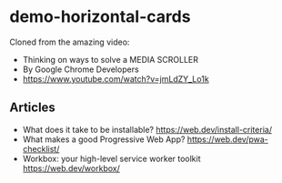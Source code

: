 # demo-horizontal-cards

Cloned from the amazing video:
- Thinking on ways to solve a MEDIA SCROLLER
- By Google Chrome Developers
- https://www.youtube.com/watch?v=jmLdZY_Lo1k

## Articles

- What does it take to be installable? https://web.dev/install-criteria/
- What makes a good Progressive Web App? https://web.dev/pwa-checklist/
- Workbox: your high-level service worker toolkit https://web.dev/workbox/